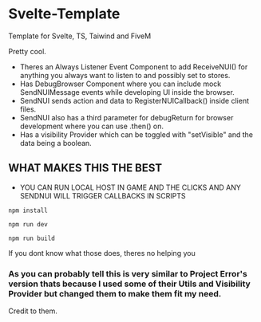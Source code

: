 # Svelte-Template
Template for Svelte, TS, Taiwind and FiveM

Pretty cool.

- Theres an Always Listener Event Component to add ReceiveNUI() for anything you always want to listen to and possibly set to stores.
- Has DebugBrowser Component where you can include mock SendNUIMessage events while developing UI inside the browser.
- SendNUI sends action and data to RegisterNUICallback() inside client files.
- SendNUI also has a third parameter for debugReturn for browser development where you can use .then() on.
- Has a visibility Provider which can be toggled with "setVisible" and the data being a boolean.

## WHAT MAKES THIS THE BEST
- YOU CAN RUN LOCAL HOST IN GAME AND THE CLICKS AND ANY SENDNUI WILL TRIGGER CALLBACKS IN SCRIPTS

`npm install`

`npm run dev`

`npm run build`

If you dont know what those does, theres no helping you

### As you can probably tell this is very similar to Project Error's version thats because I used some of their Utils and Visibility Provider but changed them to make them fit my need.
Credit to them.


